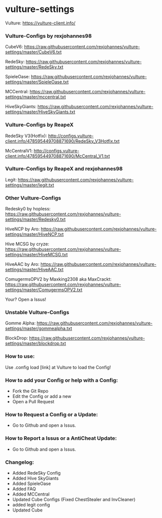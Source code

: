 # vulture-settings

Vulture: https://vulture-client.info/

### Vulture-Configs by rexjohannes98

CubeV6: https://raw.githubusercontent.com/rexjohannes/vulture-settings/master/CubeV6.txt

RedeSky: https://raw.githubusercontent.com/rexjohannes/vulture-settings/master/RedeSky.txt

SpieleOase: https://raw.githubusercontent.com/rexjohannes/vulture-settings/master/SpieleOase.txt

MCCentral: https://raw.githubusercontent.com/rexjohannes/vulture-settings/master/mccentral.txt

HiveSkyGiants: https://raw.githubusercontent.com/rexjohannes/vulture-settings/master/HiveSkyGiants.txt

### Vulture-Configs by ReapeX

RedeSky V3(Hotfix): http://configs.vulture-client.info/478595449708871690/RedeSky_V3Hotfix.txt

McCentralV1: http://configs.vulture-client.info/478595449708871690/McCentral_V1.txt

### Vulture-Configs by ReapeX and rexjohannes98

Legit: https://raw.githubusercontent.com/rexjohannes/vulture-settings/master/legit.txt

### Other Vulture-Configs

Redesky0 by hopless: https://raw.githubusercontent.com/rexjohannes/vulture-settings/master/Redesky0.txt

HiveNCP by Aro: https://raw.githubusercontent.com/rexjohannes/vulture-settings/master/HiveNCP.txt

Hive MCSG by cryze: https://raw.githubusercontent.com/rexjohannes/vulture-settings/master/HiveMCSG.txt

HiveAAC by Aro: https://raw.githubusercontent.com/rexjohannes/vulture-settings/master/HiveAAC.txt

ComugermsOPV2 by Maxking2308 aka MaxCrackt: https://raw.githubusercontent.com/rexjohannes/vulture-settings/master/ComugermsOPV2.txt

Your? Open a Issus!

### Unstable Vulture-Configs

Gomme Alpha: https://raw.githubusercontent.com/rexjohannes/vulture-settings/master/gommealpha.txt

BlockDrop: https://raw.githubusercontent.com/rexjohannes/vulture-settings/master/blockdrop.txt

### How to use:

Use .config load [link] at Vulture to load the Config!

### How to add your Config or help with a Config:

- Fork the Git Repo
- Edit the Config or add a new
- Open a Pull Request

### How to Request a Config or a Update:

- Go to Github and open a Issus.

### How to Report a Issus or a AntiCheat Update:

- Go to Github and open a Issus.

### Changelog:

- Added RedeSky Config
- Added Hive SkyGiants
- Added SpieleOase
- Added FAQ
- Added MCCentral 
- Updated Cube Configs (Fixed ChestStealer and InvCleaner)
- added legit config
- Updated Cube

